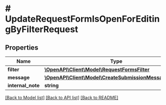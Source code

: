 # # UpdateRequestFormIsOpenForEditingByFilterRequest

## Properties

Name | Type | Description | Notes
------------ | ------------- | ------------- | -------------
**filter** | [**\OpenAPI\Client\Model\RequestFormsFilter**](RequestFormsFilter.md) |  |
**message** | [**\OpenAPI\Client\Model\CreateSubmissionMessageRequest**](CreateSubmissionMessageRequest.md) |  | [optional]
**internal_note** | **string** |  | [optional]

[[Back to Model list]](../../README.md#models) [[Back to API list]](../../README.md#endpoints) [[Back to README]](../../README.md)
